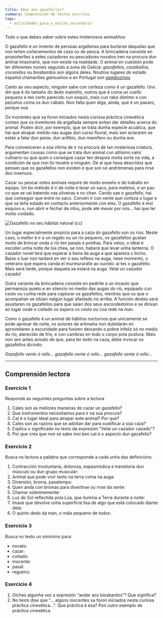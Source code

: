 ```yaml
---
title: Imos aos gazafellos?
summary: Comprensión de textos escritos
tags:
  - actividades_para_o_ensino_secundario
---
```

Todo o que debes saber sobre estes misteriosos animaliños

O gazafello é un invento de persoas argalleiras para burlarse daquelas que non teñen coñecementos de caza ou de pesca. A brincadeira consiste en propoñerlles a estes cazadores ou pescadores novatos iren na procura dun animal imaxinario, que non existe na realidade. O animal en cuestión pode ter diferentes nomes segundo a zona de Galicia: *gazafellos, cazabellos, cocerellos* ou *biosbardos* son algúns deles. Noutros lugares do estado español chámanlles *gamusinos* e en Portugal son *[gambozinos](https://www.youtube.com/watch?v=C3LUUrCumIg).*

Canto ao seu aspecto, ninguén sabe con certeza como é un gazafello. Uns din que é do tamaño do dedo maimiño, outros que é coma un coello pequeno e ten certo parecido cun esquío, mais cun rabo distinto e con pezuños coma os dun cabalo. Non falta quen diga, aínda, que é un paxaro, porque voa.

Os inocentes que xa foron iniciados nesta curiosa práctica cinexética contan que os inventores da argallada sempre evitan dar detalles acerca do animal. Poden dicir, por exemplo, que se trata dunha especie acuática, que hai que atrapar metido nas augas dun curso fluvial, mais sen aclararen se están a falar dun peixe, dun anfibio, dun mamífero ou dunha ave.

Para convenceren a súa vítima de ir na procura de tan misteriosa criatura, argumentan cousas como que se trata dun animal cun altísimo valor culinario ou que quen o consegue cazar ten despois moita sorte na vida, a condición de que non llo mostre a ninguén. De aí que haxa descridos que pensen que os gazafellos non existen e que son só andrómenas para rirse dos inxenuos.

Cazar ou pescar estes animais require de moito enxeño e de traballo en equipo. Un bo método é ir de noite e levar un saco, para metelos, e un pau co que se vai batendo nas silveiras e no chan. Cando sae o gazafello, hai que conseguir que entre no saco. Convén ir con xente que coñeza o lugar e que xa teña estado en contacto anteriormente con eles. O gazafello é moi esquivo e, nun abrir e fechar de ollos, pode até mexar por nós... hai que ter moito coidado.

![Gazafello no seu hábitat natural ([cc](https://creativecommons.org/licenses/by-sa/4.0/deed.gl))](/img/regato_dos_fiós.jpg)

Un lugar especialmente propicio para a caza do gazafello son os ríos. Neste caso, o mellor é ir a un regato ou un río pequeno, os gazafellos gustan moito de brincar onda o río ten pasais e poldras. Para velos, o ideal é escoller unha noite de lúa chea, se non, haberá que levar unha lanterna. O cazador novel terá que esperar á beira da auga a que apareza o bicho. Baixo o luar non tardará en ver o seu reflexo na auga, nese momento, o veterano que espera canda el murmuraralle ao ouvido: aí tes o gazafello. Mais será tarde, porque daquela xa estará na auga. Velaí un cazador cazado!

Outra variante da brincadeira consiste en pedirlle a un incauto que permaneza quieto e en silencio no medio das augas do río, equipado cun cesto ou cunha rede para capturar os gazafellos, mentres que os que o acompañan se sitúan nalgún lugar afastado río arriba. A función destes será asustaren os gazafellos para que saian dos seus escondedoiros e se dirixan ao lugar onde o coitado os espera co cesto ou coa rede na man.

Como o gazafello é un animal de hábitos nocturnos que unicamente se pode apresar de noite, os autores da artimaña non dubidarán en aproveitaren a escuridade para fuxiren deixando o pobre infeliz só no medio do río, aterecido de frío, e con cambras en todo o corpo pola postura. Mais non sen antes avisalo de que, para ter éxito na caza, debe invocar os gazafellos dicindo:

*Gazafello vente ó rello… gazafello vente ó rello… gazafello vente ó rello*…

- - -

## Comprensión lectora

### Exercicio 1

Responde as seguintes preguntas sobre a lectura

1. Cales son as mellores maneiras de cazar un gazafello?
2. Que instrumentos necesitamos para ir na súa procura?
3. Cal é o lugar ideal para atrapar este animal? Por que?
4. Cales son as razóns que se adoitan dar para xustificar a súa caza?
5. Explica o significado no texto da expresión "Velaí un cazador cazado"?
6. Por que cres que non se sabe moi ben cal é o aspecto dun gazafello?

### Exercicio 2

Busca na lectura a palabra que corresponde a cada unha das definicións:

1. Contracción involuntaria, dolorosa, espasmódica e transitoria dun músculo ou dun grupo muscular:
2. Animal que pode vivir tanto na terra coma na auga: 
3. Diversión, broma, pasatempo:
4. Quen anda con bromas para divertirse ou rirse da xente:
5. Chamar solemnemente:
6. Luz do Sol reflectida pola Lúa, que ilumina a Terra durante a noite:
7. Imaxe que devolve unha superficie lisa de algo que está colocado diante dela:
8. O quinto dedo da man, o máis pequeno de todos:

### Exercicio 3

Busca no texto un sinónimo para:

* novato:
* cazar: 
* coitado:
* inocente: 
* pasal:
* regueiro:

### Exercicio 4

1. Oíches algunha vez a expresión “andar aos biosbardos”? Que significa?
2. No texto dise que "... algúns inocentes xa foron iniciados nesta curiosa práctica cinexética...". Que práctica é esa? Pon outro exemplo de práctica cinexética.